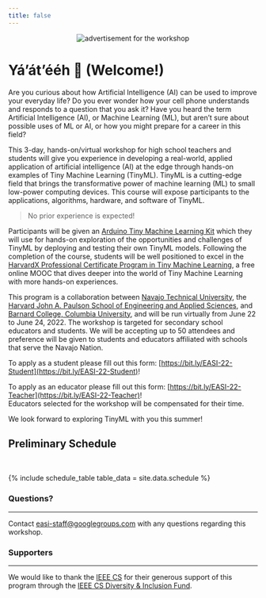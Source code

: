 ```yaml
---
title: false
---
```

<figure class="figure">
  <center>
  <img src="{{ site.baseurl }}/assets/cover.png" alt="advertisement for the workshop" class="vid-fluid rounded center">
  </center>
</figure>

# Yá’át’ééh 👋 (Welcome!)

<div class="message">
  Are you curious about how Artificial Intelligence (AI) can be used to improve your everyday life? Do you ever wonder how your cell phone understands and responds to a question that you ask it? Have you heard the term Artificial Intelligence (AI), or Machine Learning (ML), but aren’t sure about possible uses of ML or AI, or how you might prepare for a career in this field?
</div>

This 3-day, hands-on/virtual workshop for high school teachers and students will give you experience in developing a real-world, applied application of artificial intelligence (AI) at the edge through hands-on examples of Tiny Machine Learning (TinyML). TinyML is a cutting-edge field that brings the transformative power of machine learning (ML) to small low-power computing devices. This course will expose participants to the applications, algorithms, hardware, and software of TinyML.

> No prior experience is expected!

Participants will be given an [Arduino Tiny Machine Learning Kit](https://store.arduino.cc/usa/tiny-machine-learning-kit) which they will use for hands-on exploration of the opportunities and challenges of TinyML by deploying and testing their own TinyML models. Following the completion of the course, students will be well positioned to excel in the [HarvardX Professional Certificate Program in Tiny Machine Learning](https://www.edx.org/professional-certificate/harvardx-tiny-machine-learning), a free online MOOC that dives deeper into the world of Tiny Machine Learning with more hands-on experiences.

This program is a collaboration between [Navajo Technical University](http://www.navajotech.edu/), the [Harvard John A. Paulson School of Engineering and Applied Sciences](https://www.seas.harvard.edu/), and [Barnard College, Columbia University](https://barnard.edu/), and will be run virtually from June 22 to June 24, 2022.  The workshop is targeted for secondary school educators and students. We will be accepting up to 50 attendees and preference will be given to students and educators affiliated with schools that serve the Navajo Nation.

To apply as a student please fill out this form: [https://bit.ly/EASI-22-Student](https://bit.ly/EASI-22-Student)!

To apply as an educator please fill out this form: [https://bit.ly/EASI-22-Teacher](https://bit.ly/EASI-22-Teacher)!
<br>Educators selected for the workshop will be compensated for their time.

We look forward to exploring TinyML with you this summer!

## Preliminary Schedule
<div id = "LOCAL_TIME"></div><br/>

{% include schedule_table table_data = site.data.schedule %}

### Questions?
***
Contact [easi-staff@googlegroups.com](mailto:easi-staff@googlegroups.com) with any questions regarding this workshop.

### Supporters
***
We would like to thank the [IEEE CS](https://www.computer.org/) for their generous support of this program through the [IEEE CS Diversity & Inclusion Fund](https://www.computer.org/press-room/2022-news/ieee-cs-diversity-inclusion-programs).

<script>
  // top time
  var start = new Date('6/22/2022 12:00:00 PM MDT');
  var end = new Date('6/22/2022 3:00:00 PM MDT');
  var localTime = start.toLocaleTimeString([], {timeStyle: 'short'}) + " to " + end.toLocaleTimeString([], {timeStyle: 'short'});
  var startString = "The workshop will run each day from <b>12:00 PM to 3:00 PM MDT (New Mexico Time) which is "
  var endString = " in your local timezone</b> (according to your computer system time). Times below adjusted to that time zone. Exact timing and topics subject to change."
  document.getElementById('LOCAL_TIME').innerHTML = startString + localTime + endString;
  
  // all times
  var timeElements = document.getElementsByClassName("GMT_TIME");
  for (var i = 0; i < timeElements.length; i++) {
    dateStr = '6/22/2022 ' + timeElements[i].innerHTML + ' MDT'
    var gmt_time = new Date(dateStr);
    timeElements[i].innerHTML = gmt_time.toLocaleTimeString([], {timeStyle: 'short'})
  }
</script>